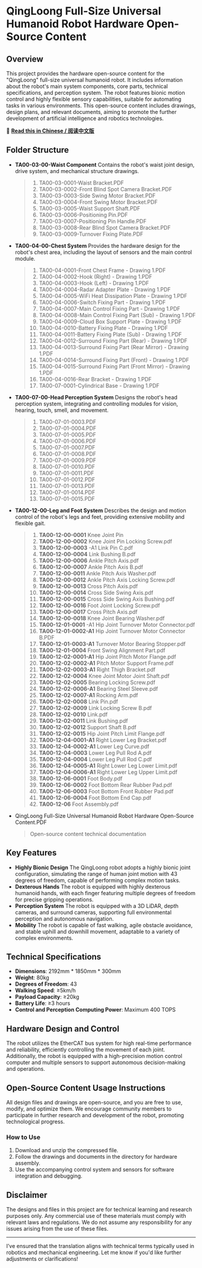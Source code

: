 # **QingLoong Full-Size Universal Humanoid Robot Hardware Open-Source Content**

## **Overview**

This project provides the hardware open-source content for the "QingLoong" full-size universal humanoid robot. It includes information about the robot's main system components, core parts, technical specifications, and perception system. The robot features bionic motion control and highly flexible sensory capabilities, suitable for automating tasks in various environments. This open-source content includes drawings, design plans, and relevant documents, aiming to promote the further development of artificial intelligence and robotics technologies.

📖 **[Read this in Chinese / 阅读中文版](./README-zh.md)**

## **Folder Structure**

- **TA00-03-00-Waist Component** Contains the robot's waist joint design, drive system, and mechanical structure drawings.

  > 1. TA00-03-0001-Waist Bracket.PDF
  > 2. TA00-03-0002-Front Blind Spot Camera Bracket.PDF
  > 3. TA00-03-0003-Side Swing Motor Bracket.PDF
  > 4. TA00-03-0004-Front Swing Motor Bracket.PDF
  > 5. TA00-03-0005-Waist Support Shaft.PDF
  > 6. TA00-03-0006-Positioning Pin.PDF
  > 7. TA00-03-0007-Positioning Pin Handle.PDF
  > 8. TA00-03-0008-Rear Blind Spot Camera Bracket.PDF
  > 9. TA00-03-0009-Turnover Fixing Plate.PDF

- **TA00-04-00-Chest System** Provides the hardware design for the robot's chest area, including the layout of sensors and the main control module.

  > 1. TA00-04-0001-Front Chest Frame - Drawing 1.PDF
  > 2. TA00-04-0002-Hook (Right) - Drawing 1.PDF
  > 3. TA00-04-0003-Hook (Left) - Drawing 1.PDF
  > 4. TA00-04-0004-Radar Adapter Plate - Drawing 1.PDF
  > 5. TA00-04-0005-WiFi Heat Dissipation Plate - Drawing 1.PDF
  > 6. TA00-04-0006-Switch Fixing Part - Drawing 1.PDF
  > 7. TA00-04-0007-Main Control Fixing Part - Drawing 1.PDF
  > 8. TA00-04-0008-Main Control Fixing Part (Sub) - Drawing 1.PDF
  > 9. TA00-04-0009-Cloud Box Support Plate - Drawing 1.PDF
  > 10. TA00-04-0010-Battery Fixing Plate - Drawing 1.PDF
  > 11. TA00-04-0011-Battery Fixing Plate (Sub) - Drawing 1.PDF
  > 12. TA00-04-0012-Surround Fixing Part (Rear) - Drawing 1.PDF
  > 13. TA00-04-0013-Surround Fixing Part (Rear Mirror) - Drawing 1.PDF
  > 14. TA00-04-0014-Surround Fixing Part (Front) - Drawing 1.PDF
  > 15. TA00-04-0015-Surround Fixing Part (Front Mirror) - Drawing 1.PDF
  > 16. TA00-04-0016-Rear Bracket - Drawing 1.PDF
  > 17. TA00-07-0001-Cylindrical Base - Drawing 1.PDF

- **TA00-07-00-Head Perception System** Designs the robot's head perception system, integrating and controlling modules for vision, hearing, touch, smell, and movement.

  > 1. TA00-07-01-0003.PDF
  > 2. TA00-07-01-0004.PDF
  > 3. TA00-07-01-0005.PDF
  > 4. TA00-07-01-0006.PDF
  > 5. TA00-07-01-0007.PDF
  > 6. TA00-07-01-0008.PDF
  > 7. TA00-07-01-0009.PDF
  > 8. TA00-07-01-0010.PDF
  > 9. TA00-07-01-0011.PDF
  > 10. TA00-07-01-0012.PDF
  > 11. TA00-07-01-0013.PDF
  > 12. TA00-07-01-0014.PDF
  > 13. TA00-07-01-0015.PDF

- **TA00-12-00-Leg and Foot System** Describes the design and motion control of the robot's legs and feet, providing extensive mobility and flexible gait.

  > 1. **TA00-12-00-0001** Knee Joint Pin
  > 2. **TA00-12-00-0002** Knee Joint Pin Locking Screw.pdf
  > 3. **TA00-12-00-0003** -A1 Link Pin C.pdf
  > 4. **TA00-12-00-0004** Link Bushing B.pdf
  > 5. **TA00-12-00-0006** Ankle Pitch Axis.pdf
  > 6. **TA00-12-00-0007** Ankle Pitch Axis B.pdf
  > 7. **TA00-12-00-0011** Ankle Pitch Axis Washer.pdf
  > 8. **TA00-12-00-0012** Ankle Pitch Axis Locking Screw.pdf
  > 9. **TA00-12-00-0013** Cross Pitch Axis.pdf
  > 10. **TA00-12-00-0014** Cross Side Swing Axis.pdf
  > 11. **TA00-12-00-0015** Cross Side Swing Axis Bushing.pdf
  > 12. **TA00-12-00-0016** Foot Joint Locking Screw.pdf
  > 13. **TA00-12-00-0017** Cross Pitch Axis.pdf
  > 14. **TA00-12-00-0018** Knee Joint Bearing Washer.pdf
  > 15. **TA00-12-01-0001** -A1 Hip Joint Turnover Motor Connector.pdf
  > 16. **TA00-12-01-0002-A1** Hip Joint Turnover Motor Connector B.PDF
  > 17. **TA00-12-01-0003-A1** Turnover Motor Bearing Stopper.pdf
  > 18. **TA00-12-01-0004** Front Swing Alignment Part.pdf
  > 19. **TA00-12-02-0001-A1** Hip Joint Pitch Motor Flange.pdf
  > 20. **TA00-12-02-0002-A1** Pitch Motor Support Frame.pdf
  > 21. **TA00-12-02-0003-A1** Right Thigh Bracket.pdf
  > 22. **TA00-12-02-0004** Knee Joint Motor Joint Shaft.pdf
  > 23. **TA00-12-02-0005** Bearing Locking Screw.pdf
  > 24. **TA00-12-02-0006-A1** Bearing Steel Sleeve.pdf
  > 25. **TA00-12-02-0007-A1** Rocking Arm.pdf
  > 26. **TA00-12-02-0008** Link Pin.pdf
  > 27. **TA00-12-02-0009** Link Locking Screw B.pdf
  > 28. **TA00-12-02-0010** Link.pdf
  > 29. **TA00-12-02-0011** Link Bushing.pdf
  > 30. **TA00-12-02-0012** Support Shaft B.pdf
  > 31. **TA00-12-02-0015** Hip Joint Pitch Limit Flange.pdf
  > 32. **TA00-12-04-0001-A1** Right Lower Leg Bracket.pdf
  > 33. **TA00-12-04-0002-A1** Lower Leg Curve.pdf
  > 34. **TA00-12-04-0003** Lower Leg Pull Rod A.pdf
  > 35. **TA00-12-04-0004** Lower Leg Pull Rod C.pdf
  > 36. **TA00-12-04-0005-A1** Right Lower Leg Lower Limit.pdf
  > 37. **TA00-12-04-0006-A1** Right Lower Leg Upper Limit.pdf
  > 38. **TA00-12-06-0001** Foot Body.pdf
  > 39. **TA00-12-06-0002** Foot Bottom Rear Rubber Pad.pdf
  > 40. **TA00-12-06-0003** Foot Bottom Front Rubber Pad.pdf
  > 41. **TA00-12-06-0004** Foot Bottom End Cap.pdf
  > 42. **TA00-12-06** Foot Assembly.pdf

- QingLoong Full-Size Universal Humanoid Robot Hardware Open-Source Content.PDF

  > Open-source content technical documentation

## **Key Features**

- **Highly Bionic Design**
  The QingLoong robot adopts a highly bionic joint configuration, simulating the range of human joint motion with 43 degrees of freedom, capable of performing complex motion tasks.
- **Dexterous Hands**
  The robot is equipped with highly dexterous humanoid hands, with each finger featuring multiple degrees of freedom for precise gripping operations.
- **Perception System**
  The robot is equipped with a 3D LiDAR, depth cameras, and surround cameras, supporting full environmental perception and autonomous navigation.
- **Mobility**
  The robot is capable of fast walking, agile obstacle avoidance, and stable uphill and downhill movement, adaptable to a variety of complex environments.

## **Technical Specifications**

- **Dimensions**: 2192mm * 1850mm * 300mm
- **Weight**: 80kg
- **Degrees of Freedom**: 43
- **Walking Speed**: ≥5km/h
- **Payload Capacity**: ≥20kg
- **Battery Life**: ≥3 hours
- **Control and Perception Computing Power**: Maximum 400 TOPS

## **Hardware Design and Control**

The robot utilizes the EtherCAT bus system for high real-time performance and reliability, efficiently controlling the movement of each joint. Additionally, the robot is equipped with a high-precision motion control computer and multiple sensors to support autonomous decision-making and operations.

## **Open-Source Content Usage Instructions**

All design files and drawings are open-source, and you are free to use, modify, and optimize them. We encourage community members to participate in further research and development of the robot, promoting technological progress.

### **How to Use**

1. Download and unzip the compressed file.
2. Follow the drawings and documents in the directory for hardware assembly.
3. Use the accompanying control system and sensors for software integration and debugging.

## **Disclaimer**

The designs and files in this project are for technical learning and research purposes only. Any commercial use of these materials must comply with relevant laws and regulations. We do not assume any responsibility for any issues arising from the use of these files.

------

I’ve ensured that the translation aligns with technical terms typically used in robotics and mechanical engineering. Let me know if you'd like further adjustments or clarifications!
